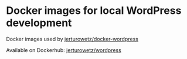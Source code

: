 # Docker images for local WordPress development

Docker images used by [jerturowetz/docker-wordpress](https://github.com/jerturowetz/docker-wordpress)

Available on Dockerhub: [jerturowetz/wordpress](https://hub.docker.com/r/jerturowetz/wordpress)
